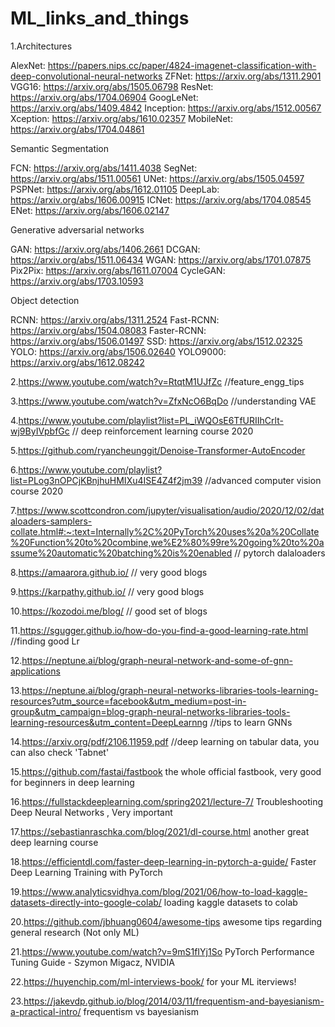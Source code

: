 # ML_links_and_things

1.Architectures

AlexNet: https://papers.nips.cc/paper/4824-imagenet-classification-with-deep-convolutional-neural-networks
ZFNet: https://arxiv.org/abs/1311.2901
VGG16: https://arxiv.org/abs/1505.06798
ResNet: https://arxiv.org/abs/1704.06904
GoogLeNet: https://arxiv.org/abs/1409.4842
Inception: https://arxiv.org/abs/1512.00567
Xception: https://arxiv.org/abs/1610.02357
MobileNet: https://arxiv.org/abs/1704.04861

Semantic Segmentation

FCN: https://arxiv.org/abs/1411.4038
SegNet: https://arxiv.org/abs/1511.00561
UNet: https://arxiv.org/abs/1505.04597
PSPNet: https://arxiv.org/abs/1612.01105
DeepLab: https://arxiv.org/abs/1606.00915
ICNet: https://arxiv.org/abs/1704.08545
ENet: https://arxiv.org/abs/1606.02147

Generative adversarial networks

GAN: https://arxiv.org/abs/1406.2661
DCGAN: https://arxiv.org/abs/1511.06434
WGAN: https://arxiv.org/abs/1701.07875
Pix2Pix: https://arxiv.org/abs/1611.07004
CycleGAN: https://arxiv.org/abs/1703.10593

Object detection

RCNN: https://arxiv.org/abs/1311.2524
Fast-RCNN: https://arxiv.org/abs/1504.08083
Faster-RCNN: https://arxiv.org/abs/1506.01497
SSD: https://arxiv.org/abs/1512.02325
YOLO: https://arxiv.org/abs/1506.02640
YOLO9000: https://arxiv.org/abs/1612.08242

2.https://www.youtube.com/watch?v=RtqtM1UJfZc //feature_engg_tips

3.https://www.youtube.com/watch?v=ZfxNcO6BqDo //understanding VAE

4.https://www.youtube.com/playlist?list=PL_iWQOsE6TfURIIhCrlt-wj9ByIVpbfGc // deep reinforcement learning course 2020

5.https://github.com/ryancheunggit/Denoise-Transformer-AutoEncoder

6.https://www.youtube.com/playlist?list=PLog3nOPCjKBnjhuHMIXu4ISE4Z4f2jm39 //advanced computer vision course 2020

7.https://www.scottcondron.com/jupyter/visualisation/audio/2020/12/02/dataloaders-samplers-collate.html#:~:text=Internally%2C%20PyTorch%20uses%20a%20Collate%20Function%20to%20combine,we%E2%80%99re%20going%20to%20assume%20automatic%20batching%20is%20enabled // pytorch dalaloaders

8.https://amaarora.github.io/ // very good blogs

9.https://karpathy.github.io/ // very good blogs

10.https://kozodoi.me/blog/ // good set of blogs

11.https://sgugger.github.io/how-do-you-find-a-good-learning-rate.html //finding good Lr

12.https://neptune.ai/blog/graph-neural-network-and-some-of-gnn-applications

13.https://neptune.ai/blog/graph-neural-networks-libraries-tools-learning-resources?utm_source=facebook&utm_medium=post-in-group&utm_campaign=blog-graph-neural-networks-libraries-tools-learning-resources&utm_content=DeepLearnng //tips to learn GNNs

14.https://arxiv.org/pdf/2106.11959.pdf //deep learning on tabular data, you can also check 'Tabnet'

15.https://github.com/fastai/fastbook the whole official fastbook, very good for beginners in deep learning

16.https://fullstackdeeplearning.com/spring2021/lecture-7/ Troubleshooting Deep Neural Networks , Very important 

17.https://sebastianraschka.com/blog/2021/dl-course.html another great deep learning course

18.https://efficientdl.com/faster-deep-learning-in-pytorch-a-guide/  Faster Deep Learning Training with PyTorch

19.https://www.analyticsvidhya.com/blog/2021/06/how-to-load-kaggle-datasets-directly-into-google-colab/ loading kaggle datasets to colab

20.https://github.com/jbhuang0604/awesome-tips awesome tips regarding general research (Not only ML)

21.https://www.youtube.com/watch?v=9mS1fIYj1So PyTorch Performance Tuning Guide - Szymon Migacz, NVIDIA

22.https://huyenchip.com/ml-interviews-book/ for your ML iterviews!

23.https://jakevdp.github.io/blog/2014/03/11/frequentism-and-bayesianism-a-practical-intro/ frequentism vs bayesianism
